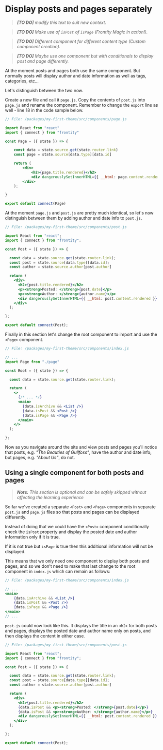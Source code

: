 # Display posts and pages separately

> *__[TO DO]__ modify this text to suit new context.*

> *__[TO DO]__ Make use of `isPost` of `isPage`  (Frontity Magic in action!).*

> *__[TO DO]__ Different component for different content type (Custom component creation).*

> *__[TO DO]__ Maybe use one component but with conditionals to display post and page differently.*

At the moment posts and pages both use the same component. But normally posts will display author and date information as well as tags, categories, etc...

Let's distinguish between the two now.

Create a new file and call it `page.js`. Copy the contents of `post.js` into `page.js` and rename the component. Remember to change the `export` line as well - line 18 in the code sample below.

```jsx
// File: /packages/my-first-theme/src/components/page.js

import React from "react"
import { connect } from "frontity"

const Page = ({ state }) => {

    const data = state.source.get(state.router.link)
    const page = state.source[data.type][data.id]

    return (
        <div>
            <h2>{page.title.rendered}</h2>
            <div dangerouslySetInnerHTML={{ __html: page.content.rendered}} />
        </div>
    );

}

export default connect(Page)
```

At the moment `page.js` and `post.js` are pretty much identical, so let's now distinguish between them by adding author and date info to `post.js`.

```jsx
// File: /packages/my-first-theme/src/components/post.js

import React from "react";
import { connect } from "frontity";

const Post = ({ state }) => {

  const data = state.source.get(state.router.link);
  const post = state.source[data.type][data.id];
  const author = state.source.author[post.author]

  return (
    <div>
      <h2>{post.title.rendered}</h2>
      <p><strong>Posted: </strong>{post.date}</p>
      <p><strong>Author: </strong>{author.name}</p>
      <div dangerouslySetInnerHTML={{ __html: post.content.rendered }} />
    </div>
  );

};

export default connect(Post);
```

Finally in this section let's change the root component to import and use the `<Page>` component.

```jsx
// File: /packages/my-first-theme/src/components/index.js

// ...
import Page from "./page"

const Root = ({ state }) => {

  const data = state.source.get(state.router.link);

  return (
    <>
      {/* ... */}
      <main>
        {data.isArchive && <List />}
        {data.isPost && <Post />}
        {data.isPage && <Page />}
      </main>
    </>
  );

};
```

Now as you navigate around the site and view posts and pages you'll notice that posts, e.g. *"The Beauties of Gullfoss"*, have the author and date info, but pages, e.g. *"About Us"*, do not.

## Using a single component for both posts and pages

> *__Note:__ This section is optional and can be safely skipped without affecting the learning experience*

So far we've created a separate `<Post>` and `<Page>` components in separate `post.js` and `page.js` files so that posts and pages can be displayed differently.

Instead of doing that we could have the `<Post>` component conditionally check the `isPost` property and display the posted date and author information only if it is true.

If it is not true but `isPage` is true then this additional information will not be displayed.

This means that we only need one component to display both posts and pages, and so we don't need to make that last change to the root component in `index.js` which can remain as follows:

```jsx
// File: /packages/my-first-theme/src/components/index.js

// ...
<main>
    {data.isArchive && <List />}
    {data.isPost && <Post />}
    {data.isPage && <Page />}
</main>
// ...
```

`post.js` could now look like this. It displays the title in an `<h2>` for both posts and pages, displays the posted date and author name only on posts, and then displays the content in either case.

```jsx
// File: /packages/my-first-theme/src/components/post.js

import React from "react";
import { connect } from "frontity";

const Post = ({ state }) => {

  const data = state.source.get(state.router.link);
  const post = state.source[data.type][data.id];
  const author = state.source.author[post.author]

  return (
    <div>
      <h2>{post.title.rendered}</h2>
      {data.isPost && <p><strong>Posted: </strong>{post.date}</p>}
      {data.isPost && <p><strong>Author: </strong>{author.name}</p>}
      <div dangerouslySetInnerHTML={{ __html: post.content.rendered }} />
    </div>
  );

};

export default connect(Post);
```